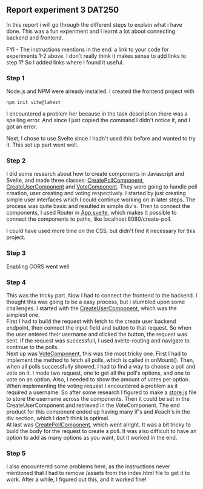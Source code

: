 ## Report experiment 3 DAT250

In this report i will go through the different steps to explain what i have done. 
This was a fun experiment and I learnt a lot about connecting backend and frontend.

FYI - The instructions mentions in the end: a link to your code for experiments 1-2 above.
I don't really think it makes sense to add links to step 1? So I added links where I found it useful.

### Step 1 
Node.js and NPM were already installed.
I created the frontend project with
```
npm init vite@latest
```
I encountered a problem her because in the task description there was a spelling error. 
And since I just copied the command I didn't notice it, and I got an error. 

Next, I chose to use Svelte since I hadn't used this before and wanted to try it. 
This set up part went well. 

### Step 2
I did some research about how to create components in Javascript and Svelte, and made three classes: 
[CreatePollComponent](https://github.com/vetlemknutsen/DAT250-Experiments/blob/main/DAT250-Experiments/src/CreatePollComponent.svelte), 
[CreateUserComponent](https://github.com/vetlemknutsen/DAT250-Experiments/blob/main/DAT250-Experiments/src/CreateUserComponent.svelte) 
and [VoteComponent](https://github.com/vetlemknutsen/DAT250-Experiments/blob/main/DAT250-Experiments/src/VoteComponent.svelte). 
They were going to handle poll creation, user creating and voting respectively.
I started by just creating simple user interfaces which I could continue working on in later steps.
The process was quite basic and resulted in simple div's. 
Then to connect the components, I used Router in [App.svelte](https://github.com/vetlemknutsen/DAT250-Experiments/blob/main/DAT250-Experiments/src/App.svelte), 
which makes it possible to connect the components to paths, 
like localhost:8080/create-poll.

I could have used more time on the CSS, but didn't find it necessary for this project. 

### Step 3
Enabling CORS went well 

### Step 4
This was the tricky part. Now I had to connect the frontend to the backend. I thought this was going to be a easy process, but 
i stumbled upon some challenges. I started with the [CreateUserComponent](https://github.com/vetlemknutsen/DAT250-Experiments/blob/main/DAT250-Experiments/src/CreateUserComponent.svelte), 
which was the simplest one. 
<br>First I had to build the request with fetch to the create user backend endpoint, then connect the input field and button to
that request. So when the user entered their username and clicked the button, the request was sent. 
If the request was successfull, I used svelte-routing and navigate to continue to the polls. 
<br> 
Next up was [VoteComponent](https://github.com/vetlemknutsen/DAT250-Experiments/blob/main/DAT250-Experiments/src/VoteComponent.svelte), 
this was the most tricky one. First I had to implement the method to fetch all polls, which is called
in onMount(). Then, when all polls successfully showed, I had to find a way to choose a poll and vote on it. 
I made two request, one to get all the poll's options, and one to vote on an option. Also, I needed to show the amount of votes per option. 
When implementing the voting request I encountered a problem as it required a username. So after some research I figured to make 
a [store.js](https://github.com/vetlemknutsen/DAT250-Experiments/blob/main/DAT250-Experiments/src/store.js) 
file to store the username across the components. Then it could be set in the CreateUserComponent and 
retrieved in the VoteComponent. 
The end product for this component
ended up having many if's and #each's in the div section, which I don't think is optimal. 
<br>At last was [CreatePollComponent](https://github.com/vetlemknutsen/DAT250-Experiments/blob/main/DAT250-Experiments/src/CreatePollComponent.svelte), 
which went alright. It was a bit tricky to build the body for the request to create a poll. 
It was also difficult to have an option to add as many options as you want, but it worked in the end. 

### Step 5
I also encountered some problems here, as the instructions never mentioned that I had to 
remove /assets from the index.html file to get it to work. After a while, I figured out this, and it worked fine!
